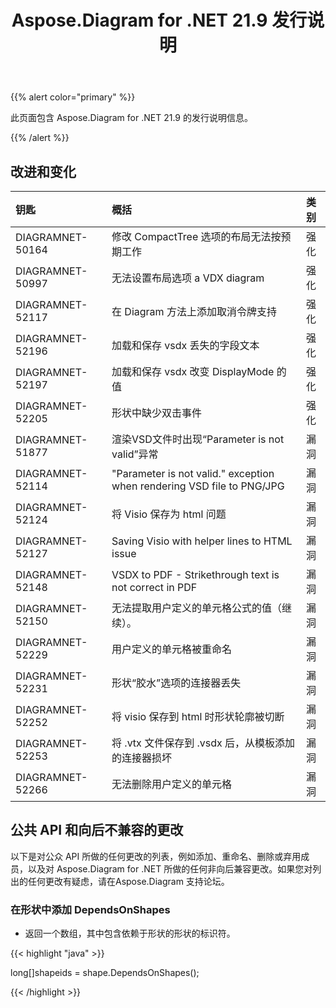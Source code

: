 ﻿---
title: Aspose.Diagram for .NET 21.9 发行说明
type: docs
weight: 4
url: /zh/net/aspose-diagram-for-net-21-9-release-notes/
---
{{% alert color="primary" %}} 

此页面包含 Aspose.Diagram for .NET 21.9 的发行说明信息。

{{% /alert %}} 
## **改进和变化**

|**钥匙**|**概括**|**类别**|
|:- |:- |:- |
|DIAGRAMNET-50164|修改 CompactTree 选项的布局无法按预期工作|强化|
|DIAGRAMNET-50997|无法设置布局选项 a VDX diagram|强化|
|DIAGRAMNET-52117|在 Diagram 方法上添加取消令牌支持|强化|
|DIAGRAMNET-52196|加载和保存 vsdx 丢失的字段文本|强化|
|DIAGRAMNET-52197|加载和保存 vsdx 改变 DisplayMode 的值|强化|
|DIAGRAMNET-52205|形状中缺少双击事件|强化|
|DIAGRAMNET-51877|渲染VSD文件时出现“Parameter is not valid”异常|漏洞|
|DIAGRAMNET-52114|"Parameter is not valid." exception when rendering VSD file to PNG/JPG|漏洞|
|DIAGRAMNET-52124|将 Visio 保存为 html 问题|漏洞|
|DIAGRAMNET-52127|Saving Visio with helper lines to HTML issue|漏洞|
|DIAGRAMNET-52148|VSDX to PDF - Strikethrough text is not correct in PDF|漏洞|
|DIAGRAMNET-52150|无法提取用户定义的单元格公式的值（继续）。|漏洞|
|DIAGRAMNET-52229|用户定义的单元格被重命名|漏洞|
|DIAGRAMNET-52231|形状“胶水”选项的连接器丢失|漏洞|
|DIAGRAMNET-52252|将 visio 保存到 html 时形状轮廓被切断|漏洞|
|DIAGRAMNET-52253|将 .vtx 文件保存到 .vsdx 后，从模板添加的连接器损坏|漏洞|
|DIAGRAMNET-52266|无法删除用户定义的单元格|漏洞|

## **公共 API 和向后不兼容的更改**
以下是对公众 API 所做的任何更改的列表，例如添加、重命名、删除或弃用成员，以及对 Aspose.Diagram for .NET 所做的任何非向后兼容更改。如果您对列出的任何更改有疑虑，请在Aspose.Diagram 支持论坛。

### **在形状中添加 DependsOnShapes**
- 返回一个数组，其中包含依赖于形状的形状的标识符。



{{< highlight "java" >}}

long[]shapeids = shape.DependsOnShapes();

{{< /highlight >}}



